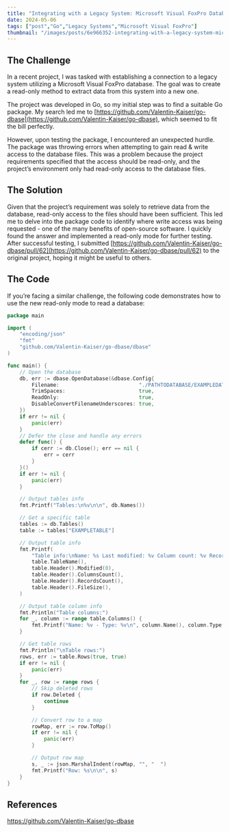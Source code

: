 ```yaml
---
title: "Integrating with a Legacy System: Microsoft Visual FoxPro Databases"
date: 2024-05-06
tags: ["post","Go","Legacy Systems","Microsoft Visual FoxPro"]
thumbnail: "/images/posts/6e966352-integrating-with-a-legacy-system-microsoft-visual-foxpro-databases-thumbnail.png"
---
```


## The Challenge


In a recent project, I was tasked with establishing a connection to a legacy system utilizing a Microsoft Visual FoxPro database. The goal was to create a read-only method to extract data from this system into a new one.


The project was developed in Go, so my initial step was to find a suitable Go package. My search led me to [https://github.com/Valentin-Kaiser/go-dbase](https://github.com/Valentin-Kaiser/go-dbase), which seemed to fit the bill perfectly.


However, upon testing the package, I encountered an unexpected hurdle. The package was throwing errors when attempting to gain read & write access to the database files. This was a problem because the project requirements specified that the access should be read-only, and the project’s environment only had read-only access to the database files.


## The Solution


Given that the project’s requirement was solely to retrieve data from the database, read-only access to the files should have been sufficient. This led me to delve into the package code to identify where write access was being requested - one of the many benefits of open-source software. I quickly found the answer and implemented a read-only mode for further testing. After successful testing, I submitted [https://github.com/Valentin-Kaiser/go-dbase/pull/62](https://github.com/Valentin-Kaiser/go-dbase/pull/62) to the original project, hoping it might be useful to others.


## The Code


If you’re facing a similar challenge, the following code demonstrates how to use the new read-only mode to read a database:


```go
package main

import (
    "encoding/json"
    "fmt"
    "github.com/Valentin-Kaiser/go-dbase/dbase"
)

func main() {
    // Open the database
    db, err := dbase.OpenDatabase(&dbase.Config{
        Filename:                          "./PATHTODATABASE/EXAMPLEDATABASE.DBC",
        TrimSpaces:                        true,
        ReadOnly:                          true,
        DisableConvertFilenameUnderscores: true,
    })
    if err != nil {
        panic(err)
    }
    // Defer the close and handle any errors
    defer func() {
        if cerr := db.Close(); err == nil {
            err = cerr
        }
    }()
    if err != nil {
        panic(err)
    }

    // Output tables info
    fmt.Printf("Tables:\n%v\n\n", db.Names())

    // Get a specific table
    tables := db.Tables()
    table := tables["EXAMPLETABLE"]

    // Output table info
    fmt.Printf(
        "Table info:\nName: %s Last modified: %v Column count: %v Record count: %v File size: %v\n\n",
        table.TableName(),
        table.Header().Modified(0),
        table.Header().ColumnsCount(),
        table.Header().RecordsCount(),
        table.Header().FileSize(),
    )

    // Output table column info
    fmt.Println("Table columns:")
    for _, column := range table.Columns() {
        fmt.Printf("Name: %v - Type: %v\n", column.Name(), column.Type())
    }

    // Get table rows
    fmt.Println("\nTable rows:")
    rows, err := table.Rows(true, true)
    if err != nil {
        panic(err)
    }
    for _, row := range rows {
        // Skip deleted rows
        if row.Deleted {
            continue
        }

        // Convert row to a map
        rowMap, err := row.ToMap()
        if err != nil {
            panic(err)
        }

        // Output row map
        s, _ := json.MarshalIndent(rowMap, "", "  ")
        fmt.Printf("Row: %s\n\n", s)
    }
}
```


## References


https://github.com/Valentin-Kaiser/go-dbase


